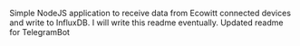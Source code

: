 Simple NodeJS application to receive data from Ecowitt connected devices and write to InfluxDB. I will write this readme eventually. Updated readme for TelegramBot